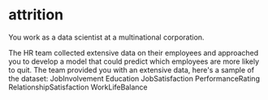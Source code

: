 # attrition


You work as a data scientist at a multinational corporation. 

The HR team collected extensive data on their employees and approached you to develop a model that could predict which employees are more likely to quit. 
The team provided you with an extensive data, here's a sample of the dataset: 
JobInvolvement
Education
JobSatisfaction
PerformanceRating
RelationshipSatisfaction
WorkLifeBalance
